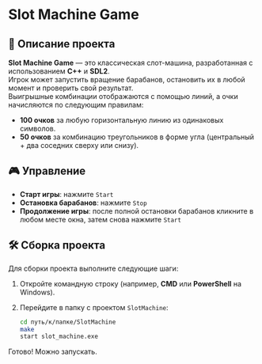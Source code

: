 # Slot Machine Game

## 📌 Описание проекта
**Slot Machine Game** — это классическая слот-машина, разработанная с использованием **C++** и **SDL2**.  
Игрок может запустить вращение барабанов, остановить их в любой момент и проверить свой результат.  
Выигрышные комбинации отображаются с помощью линий, а очки начисляются по следующим правилам:  
- **100 очков** за любую горизонтальную линию из одинаковых символов.  
- **50 очков** за комбинацию треугольников в форме угла (центральный + два соседних сверху или снизу).
  
## 🎮 Управление
- **Старт игры**: нажмите `Start`
- **Остановка барабанов**: нажмите `Stop`
- **Продолжение игры**: после полной остановки барабанов кликните в любом месте окна, затем снова нажмите `Start`

## 🛠 Сборка проекта

Для сборки проекта выполните следующие шаги:

1. Откройте командную строку (например, **CMD** или **PowerShell** на Windows).
2. Перейдите в папку с проектом `SlotMachine`:

   ```bash
   cd путь/к/папке/SlotMachine
   make
   start slot_machine.exe

  Готово! Можно запускать.
